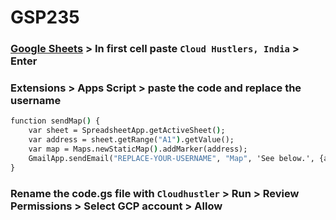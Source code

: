 # GSP235
### [Google Sheets](http://sheets.google.com/create) > In first cell paste `Cloud Hustlers, India` > Enter
### Extensions > Apps Script > paste the code and replace the username 
```cmd
function sendMap() {
    var sheet = SpreadsheetApp.getActiveSheet();
    var address = sheet.getRange("A1").getValue();
    var map = Maps.newStaticMap().addMarker(address);
    GmailApp.sendEmail("REPLACE-YOUR-USERNAME", "Map", 'See below.', {attachments:[map]});
}
```
### Rename the code.gs file with `Cloudhustler` > Run > Review Permissions > Select GCP account > Allow
